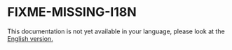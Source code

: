 # FIXME-MISSING-I18N

This documentation is not yet available in your language, please look at the [English version.](../../EN/administration/how-to-use-file-versioning.md)